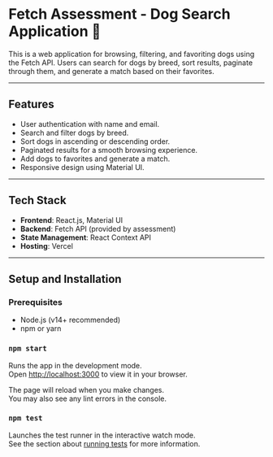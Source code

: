 # Fetch Assessment - Dog Search Application 🐾

This is a web application for browsing, filtering, and favoriting dogs using the Fetch API. Users can search for dogs by breed, sort results, paginate through them, and generate a match based on their favorites.

---

## Features
- User authentication with name and email.
- Search and filter dogs by breed.
- Sort dogs in ascending or descending order.
- Paginated results for a smooth browsing experience.
- Add dogs to favorites and generate a match.
- Responsive design using Material UI.

---

## Tech Stack
- **Frontend**: React.js, Material UI
- **Backend**: Fetch API (provided by assessment)
- **State Management**: React Context API
- **Hosting**: Vercel

---

## Setup and Installation

### Prerequisites
- Node.js (v14+ recommended)
- npm or yarn


### `npm start`

Runs the app in the development mode.\
Open [http://localhost:3000](http://localhost:3000) to view it in your browser.

The page will reload when you make changes.\
You may also see any lint errors in the console.

### `npm test`

Launches the test runner in the interactive watch mode.\
See the section about [running tests](https://facebook.github.io/create-react-app/docs/running-tests) for more information.

